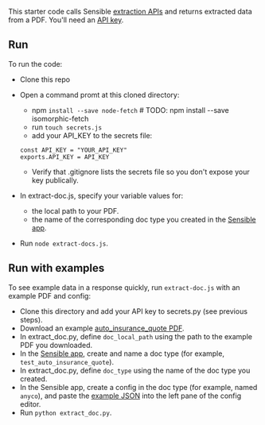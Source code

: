 This starter code calls Sensible [extraction APIs](https://docs.sensible.so/reference#extract-data-from-a-document) and returns extracted data from a PDF. You'll need an [API key](https://www.sensible.so/get-early-access).


Run
---
To run the code:

- Clone this repo
- Open a command promt at this cloned directory:
  - npm `install --save node-fetch` # TODO: npm install --save isomorphic-fetch
  - run `touch secrets.js`
  - add your API_KEY to the secrets file:
  ```
  const API_KEY = "YOUR_API_KEY"
  exports.API_KEY = API_KEY
  ```

  - Verify that .gitignore lists the secrets file so you don't expose your key publically.
- In extract-doc.js, specify your variable values for:
  - the local path to your PDF.
  - the name of the corresponding doc type you created in the [Sensible app](https://app.sensible.so/).
- Run `node extract-docs.js`. 

Run with examples
----

To see example data in a response quickly, run `extract-doc.js` with an example PDF and config:

- Clone this directory and add your API key to secrets.py (see previous steps).
- Download an example [auto_insurance_quote PDF](https://github.com/sensible-hq/sensible-docs/raw/main/readme-sync/assets/v0/pdfs/auto_insurance_quote.pdf).
- In extract_doc.py, define `doc_local_path` using the path to the example PDF you downloaded.  
- In the [Sensible app](https://app.sensible.so/), create and name a doc type (for example, `test_auto_insurance_quote`).
- In extract_doc.py, define `doc_type` using the name of the doc type you created.
- In the Sensible app, create a config in the doc type (for example, named `anyco`), and paste the [example JSON](https://github.com/sensible-hq/sensible-docs/raw/main/readme-sync/assets/v0/json/anyco.json) into the left pane of the config editor.
- Run `python extract_doc.py`. 


 
